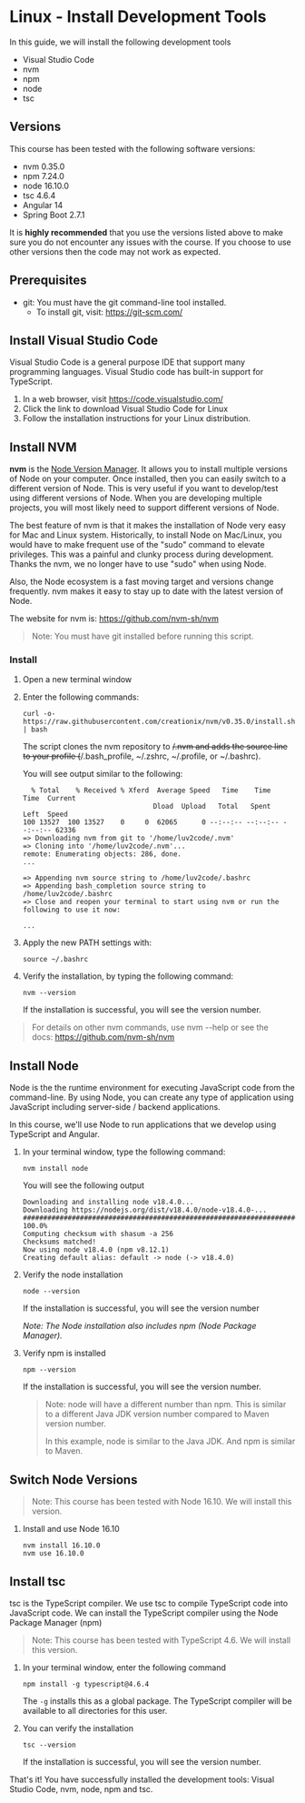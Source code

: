 # Linux - Install Development Tools

In this guide, we will install the following development tools

- Visual Studio Code
- nvm
- npm
- node
- tsc

## Versions

This course has been tested with the following software versions:

- nvm 0.35.0
- npm 7.24.0
- node 16.10.0
- tsc 4.6.4
- Angular 14
- Spring Boot 2.7.1

It is **highly recommended** that you use the versions listed above to make sure you do not encounter any issues with the course. If you choose to use other versions then the code may not work as expected.

## Prerequisites

- git: You must have the git command-line tool installed.
    - To install git, visit: https://git-scm.com/

## Install Visual Studio Code

Visual Studio Code is a general purpose IDE that support many programming languages. Visual Studio code has built-in support for TypeScript.

1. In a web browser, visit https://code.visualstudio.com/
2. Click the link to download Visual Studio Code for Linux
3. Follow the installation instructions for your Linux distribution.

## Install NVM

**nvm** is the [Node Version Manager](https://github.com/nvm-sh/nvm). It allows you to install multiple versions of Node on your computer. Once installed, then you can easily switch to a different version of Node. This is very useful if you want to develop/test using different versions of Node. When you are developing multiple projects, you will most likely need to support different versions of Node.

The best feature of nvm is that it makes the installation of Node very easy for Mac and Linux system. Historically, to install Node on Mac/Linux, you would have to make frequent use of the "sudo" command to elevate privileges. This was a painful and clunky process during development. Thanks the nvm, we no longer have to use "sudo" when using Node.

Also, the Node ecosystem is a fast moving target and versions change frequently. nvm makes it easy to stay up to date with the latest version of Node.

The website for nvm is: https://github.com/nvm-sh/nvm

> Note: You must have git installed before running this script.
> 

### Install

1. Open a new terminal window
2. Enter the following commands:
    
    ```
    curl -o- https://raw.githubusercontent.com/creationix/nvm/v0.35.0/install.sh | bash
    ```
    
    The script clones the nvm repository to ~~/.nvm and adds the source line to your profile (~~/.bash_profile, ~/.zshrc, ~/.profile, or ~/.bashrc).
    
    You will see output similar to the following:
    
    ```
      % Total    % Received % Xferd  Average Speed   Time    Time     Time  Current
                                    Dload  Upload   Total   Spent    Left  Speed
    100 13527  100 13527    0     0  62065      0 --:--:-- --:--:-- --:--:-- 62336
    => Downloading nvm from git to '/home/luv2code/.nvm'
    => Cloning into '/home/luv2code/.nvm'...
    remote: Enumerating objects: 286, done.
    ...
    
    => Appending nvm source string to /home/luv2code/.bashrc
    => Appending bash_completion source string to /home/luv2code/.bashrc
    => Close and reopen your terminal to start using nvm or run the following to use it now:
    
    ...
    
    ```
    
3. Apply the new PATH settings with:
    
    ```
    source ~/.bashrc
    ```
    
4. Verify the installation, by typing the following command:
    
    ```
    nvm --version
    ```
    
    If the installation is successful, you will see the version number.
    

> For details on other nvm commands, use nvm --help or see the docs: https://github.com/nvm-sh/nvm
> 

## Install Node

Node is the the runtime environment for executing JavaScript code from the command-line. By using Node, you can create any type of application using JavaScript including server-side / backend applications.

In this course, we'll use Node to run applications that we develop using TypeScript and Angular.

1. In your terminal window, type the following command:
    
    ```
    nvm install node
    ```
    
    You will see the following output
    
    ```
    Downloading and installing node v18.4.0...
    Downloading https://nodejs.org/dist/v18.4.0/node-v18.4.0-...
    ######################################################################## 100.0%
    Computing checksum with shasum -a 256
    Checksums matched!
    Now using node v18.4.0 (npm v8.12.1)
    Creating default alias: default -> node (-> v18.4.0)
    
    ```
    
2. Verify the node installation
    
    ```
    node --version
    ```
    
    If the installation is successful, you will see the version number
    
    *Note: The Node installation also includes npm (Node Package Manager).*
    
3. Verify npm is installed
    
    ```
    npm --version
    ```
    
    If the installation is successful, you will see the version number.
    
    > Note: node will have a different number than npm. This is similar to a different Java JDK version number compared to Maven version number.
    > 
    > 
    > In this example, node is similar to the Java JDK. And npm is similar to Maven.
    > 

## Switch Node Versions

> Note: This course has been tested with Node 16.10. We will install this version.
> 
1. Install and use Node 16.10
    
    ```
    nvm install 16.10.0
    nvm use 16.10.0
    ```
    

## Install tsc

tsc is the TypeScript compiler. We use tsc to compile TypeScript code into JavaScript code. We can install the TypeScript compiler using the Node Package Manager (npm)

> Note: This course has been tested with TypeScript 4.6. We will install this version.
> 
1. In your terminal window, enter the following command
    
    ```
    npm install -g typescript@4.6.4
    
    ```
    
    The `-g` installs this as a global package. The TypeScript compiler will be available to all directories for this user.
    
2. You can verify the installation
    
    ```
    tsc --version
    ```
    
    If the installation is successful, you will see the version number.
    

That's it! You have successfully installed the development tools: Visual Studio Code, nvm, node, npm and tsc.